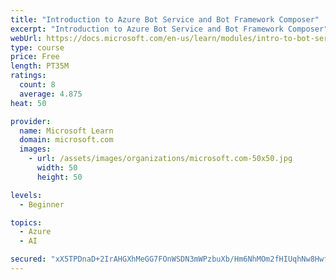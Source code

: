 ```yaml
---
title: "Introduction to Azure Bot Service and Bot Framework Composer"
excerpt: "Introduction to Azure Bot Service and Bot Framework Composer"
webUrl: https://docs.microsoft.com/en-us/learn/modules/intro-to-bot-service-bot-framework-composer/
type: course
price: Free
length: PT35M
ratings:
  count: 8
  average: 4.875
heat: 50

provider:
  name: Microsoft Learn
  domain: microsoft.com
  images:
    - url: /assets/images/organizations/microsoft.com-50x50.jpg
      width: 50
      height: 50

levels:
  - Beginner

topics:
  - Azure
  - AI

secured: "xX5TPDnaD+2IrAHGXhMeGG7FOnWSDN3mWPzbuXb/Hm6NhMOm2fHIUqhNw8Hwfv0hu4wZkS94WU3hNOIcf+WxKbEj3fJG4v6hQLoD8UXim0v+mUfjYQ+6k5vEvuEqJB/w4DcYPljX8rNb4ylNZqPPtC205XZ2ykqq34jTMEpLpymv6I6QxR2+WuODK2vidhUHMnNmUoIjoonRXsnNMr/M+Vc9okCwg1a1ZCSIbAyVuaTu12fwAqOv2P0S1aXks8mh2Sh0/7qsLFZLlL210JyvZneehdSMb4W7CXNkaPIAQ3r2NJPTy2MjJJzE/5DDkeJg3BRWlic4bFYThMRklLd65TmgKJThFTs5v1uIe5w2KSfllAePwI3NGXJ3UKw0R7NGAstBt4TLzBFMPMzThp262/l5YSjyF4V1ngO1O9Dofb4=;DdaAdR27gt29/1jxU0alpw=="
---
```


